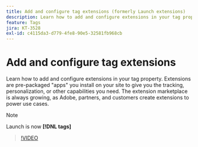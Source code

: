 ```yaml
---
title: Add and configure tag extensions (formerly Launch extensions)
description: Learn how to add and configure extensions in your tag property.
feature: Tags
jira: KT-3528
exl-id: c4115da3-d779-4fe8-90e5-32581fb968cb
---
```

# Add and configure tag extensions

Learn how to add and configure extensions in your tag property. Extensions are pre-packaged "apps" you install on your site to give you the tracking, personalization, or other capabilities you need. The extension marketplace is always growing, as Adobe, partners, and customers create extensions to power use cases.

>[!NOTE]
>
> Launch is now **[!DNL tags]**

>[!VIDEO](https://video.tv.adobe.com/v/28732/?quality=12&learn=on)
